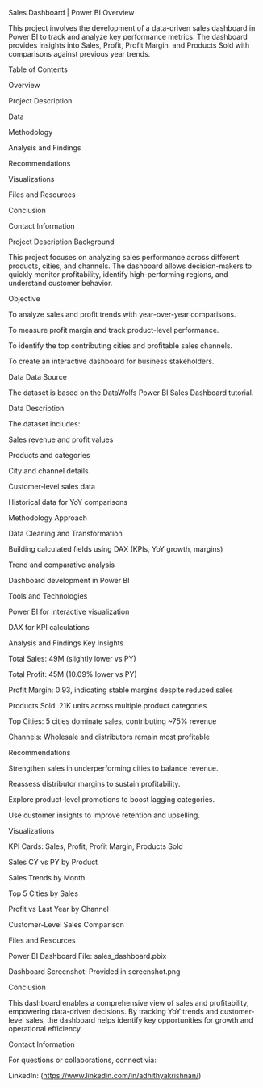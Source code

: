 Sales Dashboard | Power BI
Overview

This project involves the development of a data-driven sales dashboard in Power BI to track and analyze key performance metrics. The dashboard provides insights into Sales, Profit, Profit Margin, and Products Sold with comparisons against previous year trends.

Table of Contents

Overview

Project Description

Data

Methodology

Analysis and Findings

Recommendations

Visualizations

Files and Resources

Conclusion

Contact Information

Project Description
Background

This project focuses on analyzing sales performance across different products, cities, and channels. The dashboard allows decision-makers to quickly monitor profitability, identify high-performing regions, and understand customer behavior.

Objective

To analyze sales and profit trends with year-over-year comparisons.

To measure profit margin and track product-level performance.

To identify the top contributing cities and profitable sales channels.

To create an interactive dashboard for business stakeholders.

Data
Data Source

The dataset is based on the DataWolfs Power BI Sales Dashboard tutorial.

Data Description

The dataset includes:

Sales revenue and profit values

Products and categories

City and channel details

Customer-level sales data

Historical data for YoY comparisons

Methodology
Approach

Data Cleaning and Transformation

Building calculated fields using DAX (KPIs, YoY growth, margins)

Trend and comparative analysis

Dashboard development in Power BI

Tools and Technologies

Power BI for interactive visualization

DAX for KPI calculations

Analysis and Findings
Key Insights

Total Sales: 49M (slightly lower vs PY)

Total Profit: 45M (10.09% lower vs PY)

Profit Margin: 0.93, indicating stable margins despite reduced sales

Products Sold: 21K units across multiple product categories

Top Cities: 5 cities dominate sales, contributing ~75% revenue

Channels: Wholesale and distributors remain most profitable

Recommendations

Strengthen sales in underperforming cities to balance revenue.

Reassess distributor margins to sustain profitability.

Explore product-level promotions to boost lagging categories.

Use customer insights to improve retention and upselling.

Visualizations

KPI Cards: Sales, Profit, Profit Margin, Products Sold

Sales CY vs PY by Product

Sales Trends by Month

Top 5 Cities by Sales

Profit vs Last Year by Channel

Customer-Level Sales Comparison

Files and Resources

Power BI Dashboard File: sales_dashboard.pbix

Dashboard Screenshot: Provided in screenshot.png

Conclusion

This dashboard enables a comprehensive view of sales and profitability, empowering data-driven decisions. By tracking YoY trends and customer-level sales, the dashboard helps identify key opportunities for growth and operational efficiency.

Contact Information

For questions or collaborations, connect via:


LinkedIn: (https://www.linkedin.com/in/adhithyakrishnan/)
